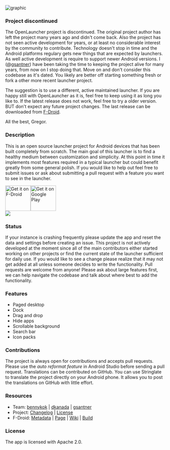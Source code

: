 ![graphic](https://raw.githubusercontent.com/OpenLauncherTeam/openlauncher/master/fastlane/metadata/android/en-US/images/featureGraphic.png)

### Project discontinued
The OpenLauncher project is discontinued. The original project author has left the project many years ago and didn't come back. Also the project has not seen active development for years, or at least no considerable interest by the community to contribute. Technology doesn't stop in time and the Android platforms regulary gets new things that are expected by launchers. As well active development is require to support newer Android versions. I ([@gsantner](https://github.com/gsantner)) have been taking the time to keeping the project alive for many years, from now on I stop doing that. Move on and don't consider this codebase as it's dated. You likely are better off starting something fresh or fork a other more recent launcher project.

The suggestion is to use a different, active maintained launcher. If you are happy still with OpenLauncher as it is, feel free to keep using it as long you like to. If the latest release does not work, feel free to try a older version. BUT don't expect any future project changes. The last release can be downloaded from [F-Droid](https://f-droid.org/repository/browse/?fdid=com.benny.openlauncher).

All the best, Gregor.

### Description

This is an open source launcher project for Android devices that has been built completely from scratch. The main goal of this launcher is to find a healthy medium between customization and simplicity. At this point in time it implements most features required in a typical launcher but could benefit greatly from some general polish. If you would like to help out feel free to submit issues or ask about submitting a pull request with a feature you want to see in the launcher.

<div style="display:flex;">
<a href="https://f-droid.org/repository/browse/?fdid=com.benny.openlauncher">
    <img height="80" alt="Get it on F-Droid" src="https://f-droid.org/badge/get-it-on.png">
</a>
<a href="https://play.google.com/store/apps/details?id=com.benny.openlauncher">
    <img height="80" alt="Get it on Google Play" src="https://play.google.com/intl/en_us/badges/images/generic/en_badge_web_generic.png" />
</a>
</div>

<div style="display:flex;">
    <img src="https://raw.githubusercontent.com/OpenLauncherTeam/openlauncher/master/assets/screenshots.png">
</div>

### Status

If your instance is crashing frequently please update the app and reset the data and settings before creating an issue. This project is not actively developed at the moment since all of the main contributors either started working on other projects or find the current state of the launcher sufficient for daily use. If you would like to see a change please realize that it may not get added at all unless someone decides to write the functionality. Pull requests are welcome from anyone! Please ask about large features first, we can help navigate the codebase and talk about where best to add the functionality.

### Features

  * Paged desktop
  * Dock
  * Drag and drop
  * Hide apps
  * Scrollable background
  * Search bar
  * Icon packs

### Contributions

The project is always open for contributions and accepts pull requests. Please use the _auto reformat feature_ in Android Studio before sending a pull request. Translations can be contributed on GitHub. You can use Stringlate to translate the project directly on your Android phone. It allows you to post the translations on GitHub with little effort.

### Resources

  * Team: [bennykok](https://github.com/BennyKok) | [dkanada](https://github.com/dkanada) | [gsantner](https://github.com/gsantner)
  * Project: [Changelog](/CHANGELOG.md) | [License](/LICENSE)
  * F-Droid: [Metadata](https://gitlab.com/fdroid/fdroiddata/blob/master/metadata/com.benny.openlauncher.txt) | [Page](https://f-droid.org/packages/com.benny.openlauncher/) | [Wiki](https://f-droid.org/wiki/page/com.benny.openlauncher) | [Build](https://f-droid.org/wiki/page/com.benny.openlauncher/lastbuild)
 
### License

The app is licensed with Apache 2.0.
